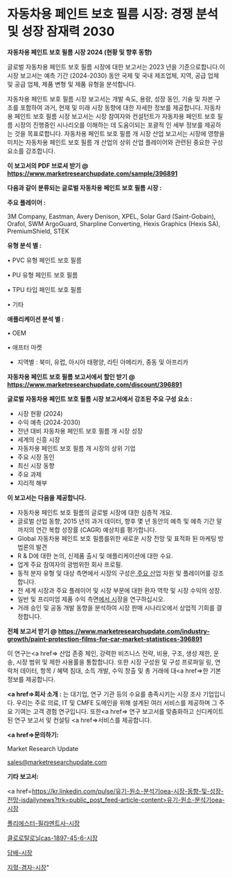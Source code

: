 # 자동차용 페인트 보호 필름 시장: 경쟁 분석 및 성장 잠재력 2030

<strong>자동차용 페인트 보호 필름 시장 2024 (현황 및 향후 동향)</strong>

글로벌 자동차용 페인트 보호 필름 시장에 대한 보고서는 2023 년을 기준으로합니다.이 시장 보고서는 예측 기간 (2024-2030) 동안 국제 및 국내 제조업체, 지역, 공급 업체 및 공급 업체, 제품 변형 및 제품 유형을 분석합니다.

자동차용 페인트 보호 필름 시장 보고서는 개발 속도, 용량, 성장 동인, 기술 및 자본 구조를 포함하여 과거, 현재 및 미래 시장 동향에 대한 자세한 정보를 제공합니다. 자동차용 페인트 보호 필름 시장 보고서는 시장 참여자와 컨설턴트가 자동차용 페인트 보호 필름 시장의 진행중인 시나리오를 이해하는 데 도움이되는 포괄적 인 세부 정보를 제공하는 것을 목표로합니다. 자동차용 페인트 보호 필름 개 시장 산업 보고서는 시장에 영향을 미치는 자동차용 페인트 보호 필름 개 산업의 상위 산업 플레이어와 관련된 중요한 구성 요소를 강조합니다.



<strong>이 보고서의 PDF 브로셔 받기 @ <a href=https://www.marketresearchupdate.com/sample/396891>https://www.marketresearchupdate.com/sample/396891</a></strong>



<strong>다음과 같이 분류되는 글로벌 자동차용 페인트 보호 필름 시장 :</strong>



<strong>주요 플레이어 :</strong>

3M Company, Eastman, Avery Denison, XPEL, Solar Gard (Saint-Gobain), Orafol, SWM ArgoGuard, Sharpline Converting, Hexis Graphics (Hexis SA), PremiumShield, STEK



<strong>유형 분석 별 :</strong>

• PVC 유형 페인트 보호 필름

• PU 유형 페인트 보호 필름

• TPU 타입 페인트 보호 필름

• 기타



<strong>애플리케이션 분석 별 :</strong>

• OEM

• 애프터 마켓

<ul>
  <li>지역별 : 북미, 유럽, 아시아 태평양, 라틴 아메리카, 중동 및 아프리카</li>
</ul>


<strong>자동차용 페인트 보호 필름 보고서에서 할인 받기 @ <a href=https://www.marketresearchupdate.com/discount/396891>https://www.marketresearchupdate.com/discount/396891</a></strong>



<strong>글로벌 자동차용 페인트 보호 필름 시장 보고서에서 강조된 주요 구성 요소 :</strong>
<ul>
  <li>시장 현황 (2024)</li>
  <li>수익 예측 (2024-2030)</li>
  <li>전년 대비 자동차용 페인트 보호 필름 개 시장 성장</li>
  <li>세계의 신흥 시장</li>
  <li>자동차용 페인트 보호 필름 개 시장의 상위 기업</li>
  <li>주요 시장 동인</li>
  <li>최신 시장 동향</li>
  <li>주요 과제</li>
  <li>지리적 해부</li>
</ul>


<strong>이 보고서는 다음을 제공합니다.</strong>
<ul>
  <li>자동차용 페인트 보호 필름의 글로벌 시장에 대한 심층적 개요.</li>
  <li>글로벌 산업 동향, 2015 년의 과거 데이터, 향후 몇 년 동안의 예측 및 예측 기간 말까지의 연간 복합 성장률 (CAGR) 예상치를 평가합니다.</li>
  <li>Global 자동차용 페인트 보호 필름를위한 새로운 시장 전망 및 표적화 된 마케팅 방법론의 발견</li>
  <li>R &amp; D에 대한 논의, 신제품 출시 및 애플리케이션에 대한 수요.</li>
  <li>업계 주요 참여자의 광범위한 회사 프로필.</li>
  <li>동적 분자 유형 및 대상 측면에서 시장의 구성은<a href=> 주요 산</a>업 자원 및 플레이어를 강조합니다.</li>
  <li>전 세계 시장과 주요 플레이어 및 시장 부문에 대한 환자 역학 및 시장 수익의 성장.</li>
  <li>일반 및 프리미엄 제품 수익 측면<a href=>에서 시</a>장을 연구하십시오.</li>
  <li>거래 승인 및 공동 개발 동향을 분석하여 시장 판매 시나리오에서 상업적 기회를 결정합니다.</li>
</ul>



<strong>전체 보고서 받기 @ <a href=https://www.marketresearchupdate.com/industry-growth/paint-protection-films-for-car-market-statistices-396891>https://www.marketresearchupdate.com/industry-growth/paint-protection-films-for-car-market-statistices-396891</a></strong>

이 연구는<a href=> 산업 존중</a> 체인, 강력한 비즈니스 전략, 비용, 구조, 생성 제한, 운송, 시장 범위 및 제한 사용률을 통합합니다. 또한 시장 구성원 및 구성 프로파일 링, 연락처 데이터, 항목 / 혜택 침대, 소득 개발, 수익 창출 및 총 거래에 대<a href=>한 기본 </a>정보를 제공합니다.



<strong><a href=>회사 소</a>개 :</strong>
는 대기업, 연구 기관 등의 수요를 충족시키는 시장 조사 기업입니다. 우리는 주로 의료, IT 및 CMFE 도메인을 위해 설계된 여러 서비스를 제공하며 그 주요 기여는 고객 경험 연구입니다. 또한<a href=> 연구 보</a>고서를 맞춤화하고 신디케이트 된 연구 보고서 및 컨설팅 <a href=>서비스</a>를 제공합니다.



<strong><a href=>문의하기:</a></strong>

Market Research Update

sales@marketresearchupdate.com



<strong>기타 보고서:</strong>

<a href=https://kr.linkedin.com/pulse/유기-원소-분석기oea-시장-동향-및-성장-전망-isdailynews?trk=public_post_feed-article-content>유기-원소-분석기oea-시장</a>

<a href=https://www.linkedin.com/pulse/폴리에스터-필라멘트사-시장-세분화-연구-및-목표-고객2029년-isdailynews/>폴리에스터-필라멘트사-시장</a>

<a href=https://www.linkedin.com/pulse/클로로탈로닐cas-1897-45-6-시장-진입-전략-및-위험-평가2029년-nr6kc/>클로로탈로닐cas-1897-45-6-시장</a>

<a href=https://www.linkedin.com/pulse/담배-시장-현재-및-미래-성장-2029-analytics-alchemy-360-analysis-69ibf/>담배-시장</a>

<a href=https://www.linkedin.com/pulse/지혈-겸자-시장-규모-및-성장-2023-analytics-alchemy-360-analysis-rzuqc/>지혈-겸자-시장</a>"
